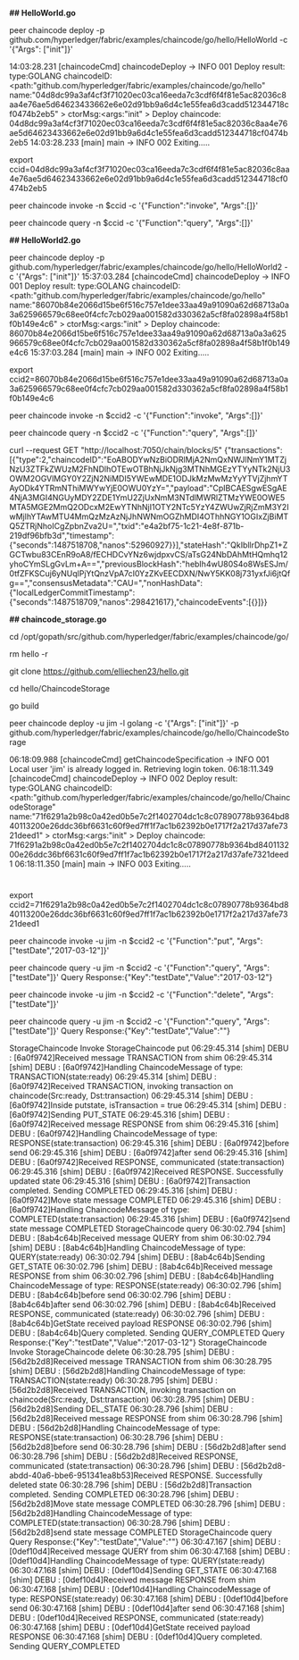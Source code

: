 **## HelloWorld.go**

peer chaincode deploy -p github.com/hyperledger/fabric/examples/chaincode/go/hello/HelloWorld -c '{"Args": ["init"]}'

14:03:28.231 [chaincodeCmd] chaincodeDeploy -> INFO 001 Deploy result: type:GOLANG chaincodeID:<path:"github.com/hyperledger/fabric/examples/chaincode/go/hello" name:"04d8dc99a3af4cf3f71020ec03ca16eeda7c3cdf6f4f81e5ac82036c8aa4e76ae5d64623433662e6e02d91bb9a6d4c1e55fea6d3cadd512344718cf0474b2eb5" > ctorMsg:<args:"init" > 
Deploy chaincode: 04d8dc99a3af4cf3f71020ec03ca16eeda7c3cdf6f4f81e5ac82036c8aa4e76ae5d64623433662e6e02d91bb9a6d4c1e55fea6d3cadd512344718cf0474b2eb5
14:03:28.233 [main] main -> INFO 002 Exiting.....

export ccid=04d8dc99a3af4cf3f71020ec03ca16eeda7c3cdf6f4f81e5ac82036c8aa4e76ae5d64623433662e6e02d91bb9a6d4c1e55fea6d3cadd512344718cf0474b2eb5

peer chaincode invoke  -n $ccid -c '{"Function":"invoke", "Args":[]}'

peer chaincode query  -n $ccid -c '{"Function":"query", "Args":[]}'

**## HelloWorld2.go**

peer chaincode deploy -p github.com/hyperledger/fabric/examples/chaincode/go/hello/HelloWorld2 -c '{"Args": ["init"]}'
15:37:03.284 [chaincodeCmd] chaincodeDeploy -> INFO 001 Deploy result: type:GOLANG chaincodeID:<path:"github.com/hyperledger/fabric/examples/chaincode/go/hello" name:"86070b84e2066d15be6f516c757e1dee33aa49a91090a62d68713a0a3a625966579c68ee0f4cfc7cb029aa001582d330362a5cf8fa02898a4f58b1f0b149e4c6" > ctorMsg:<args:"init" > 
Deploy chaincode: 86070b84e2066d15be6f516c757e1dee33aa49a91090a62d68713a0a3a625966579c68ee0f4cfc7cb029aa001582d330362a5cf8fa02898a4f58b1f0b149e4c6
15:37:03.284 [main] main -> INFO 002 Exiting.....

export ccid2=86070b84e2066d15be6f516c757e1dee33aa49a91090a62d68713a0a3a625966579c68ee0f4cfc7cb029aa001582d330362a5cf8fa02898a4f58b1f0b149e4c6

peer chaincode invoke  -n $ccid2 -c '{"Function":"invoke", "Args":[]}'

peer chaincode query  -n $ccid2 -c '{"Function":"query", "Args":[]}'

curl --request GET "http://localhost:7050/chain/blocks/5"
{"transactions":[{"type":2,"chaincodeID":"EoABODYwNzBiODRlMjA2NmQxNWJlNmY1MTZjNzU3ZTFkZWUzM2FhNDlhOTEwOTBhNjJkNjg3MTNhMGEzYTYyNTk2NjU3OWM2OGVlMGY0Y2ZjN2NiMDI5YWEwMDE1ODJkMzMwMzYyYTVjZjhmYTAyODk4YTRmNThiMWYwYjE0OWU0YzY=","payload":"CpIBCAESgwESgAE4NjA3MGI4NGUyMDY2ZDE1YmU2ZjUxNmM3NTdlMWRlZTMzYWE0OWE5MTA5MGE2MmQ2ODcxM2EwYTNhNjI1OTY2NTc5YzY4ZWUwZjRjZmM3Y2IwMjlhYTAwMTU4MmQzMzAzNjJhNWNmOGZhMDI4OThhNGY1OGIxZjBiMTQ5ZTRjNhoICgZpbnZva2U=","txid":"e4a2bf75-1c21-4e8f-871b-219df96bfb3d","timestamp":{"seconds":1487518708,"nanos":52960927}}],"stateHash":"QkIbllrDhpZ1+ZGCTwbu83CEnR9oA8/fECHDCvYNz6wjdpxvCS/aTsG24NbDAhMtHQmhq12yhoCYmSLgGvLm+A==","previousBlockHash":"hebIh4wU80S4o8WsESJm/0tfZFKSCuj6yNUqlPjYtQnzVpA7cI0YzZKvEECDXN/NwY5KK08j731yxfJi6jtQfg==","consensusMetadata":"CAU=","nonHashData":{"localLedgerCommitTimestamp":{"seconds":1487518709,"nanos":298421617},"chaincodeEvents":[{}]}}

**## chaincode_storage.go**

cd /opt/gopath/src/github.com/hyperledger/fabric/examples/chaincode/go/

rm hello -r

git clone https://github.com/elliechen23/hello.git

cd hello/ChaincodeStorage

go build

peer chaincode deploy -u jim -l golang -c '{"Args": ["init"]}' -p github.com/hyperledger/fabric/examples/chaincode/go/hello/ChaincodeStorage

06:18:09.988 [chaincodeCmd] getChaincodeSpecification -> INFO 001 Local user 'jim' is already logged in. Retrieving login token.
06:18:11.349 [chaincodeCmd] chaincodeDeploy -> INFO 002 Deploy result: type:GOLANG chaincodeID:<path:"github.com/hyperledger/fabric/examples/chaincode/go/hello/ChaincodeStorage" name:"71f6291a2b98c0a42ed0b5e7c2f1402704dc1c8c07890778b9364bd840113200e26ddc36bf6631c60f9ed7ff1f7ac1b62392b0e1717f2a217d37afe7321deed1" > ctorMsg:<args:"init" > 
Deploy chaincode: 71f6291a2b98c0a42ed0b5e7c2f1402704dc1c8c07890778b9364bd840113200e26ddc36bf6631c60f9ed7ff1f7ac1b62392b0e1717f2a217d37afe7321deed1
06:18:11.350 [main] main -> INFO 003 Exiting.....
# 
export ccid2=71f6291a2b98c0a42ed0b5e7c2f1402704dc1c8c07890778b9364bd840113200e26ddc36bf6631c60f9ed7ff1f7ac1b62392b0e1717f2a217d37afe7321deed1

peer chaincode invoke  -u jim -n $ccid2 -c '{"Function":"put", "Args":["testDate","2017-03-12"]}'

peer chaincode query  -u jim -n $ccid2 -c '{"Function":"query", "Args":["testDate"]}'
Query Response:{"Key":"testDate","Value":"2017-03-12"}

peer chaincode invoke  -u jim -n $ccid2 -c '{"Function":"delete", "Args":["testDate"]}'

peer chaincode query  -u jim -n $ccid2 -c '{"Function":"query", "Args":["testDate"]}'
Query Response:{"Key":"testDate","Value":""}

StorageChaincode Invoke
StorageChaincode put
06:29:45.314 [shim] DEBU : [6a0f9742]Received message TRANSACTION from shim
06:29:45.314 [shim] DEBU : [6a0f9742]Handling ChaincodeMessage of type: TRANSACTION(state:ready)
06:29:45.314 [shim] DEBU : [6a0f9742]Received TRANSACTION, invoking transaction on chaincode(Src:ready, Dst:transaction)
06:29:45.314 [shim] DEBU : [6a0f9742]Inside putstate, isTransaction = true
06:29:45.314 [shim] DEBU : [6a0f9742]Sending PUT_STATE
06:29:45.316 [shim] DEBU : [6a0f9742]Received message RESPONSE from shim
06:29:45.316 [shim] DEBU : [6a0f9742]Handling ChaincodeMessage of type: RESPONSE(state:transaction)
06:29:45.316 [shim] DEBU : [6a0f9742]before send
06:29:45.316 [shim] DEBU : [6a0f9742]after send
06:29:45.316 [shim] DEBU : [6a0f9742]Received RESPONSE, communicated (state:transaction)
06:29:45.316 [shim] DEBU : [6a0f9742]Received RESPONSE. Successfully updated state
06:29:45.316 [shim] DEBU : [6a0f9742]Transaction completed. Sending COMPLETED
06:29:45.316 [shim] DEBU : [6a0f9742]Move state message COMPLETED
06:29:45.316 [shim] DEBU : [6a0f9742]Handling ChaincodeMessage of type: COMPLETED(state:transaction)
06:29:45.316 [shim] DEBU : [6a0f9742]send state message COMPLETED
StorageChaincode query
06:30:02.794 [shim] DEBU : [8ab4c64b]Received message QUERY from shim
06:30:02.794 [shim] DEBU : [8ab4c64b]Handling ChaincodeMessage of type: QUERY(state:ready)
06:30:02.794 [shim] DEBU : [8ab4c64b]Sending GET_STATE
06:30:02.796 [shim] DEBU : [8ab4c64b]Received message RESPONSE from shim
06:30:02.796 [shim] DEBU : [8ab4c64b]Handling ChaincodeMessage of type: RESPONSE(state:ready)
06:30:02.796 [shim] DEBU : [8ab4c64b]before send
06:30:02.796 [shim] DEBU : [8ab4c64b]after send
06:30:02.796 [shim] DEBU : [8ab4c64b]Received RESPONSE, communicated (state:ready)
06:30:02.796 [shim] DEBU : [8ab4c64b]GetState received payload RESPONSE
06:30:02.796 [shim] DEBU : [8ab4c64b]Query completed. Sending QUERY_COMPLETED
Query Response:{"Key":"testDate","Value":"2017-03-12"}
StorageChaincode Invoke
StorageChaincode delete
06:30:28.795 [shim] DEBU : [56d2b2d8]Received message TRANSACTION from shim
06:30:28.795 [shim] DEBU : [56d2b2d8]Handling ChaincodeMessage of type: TRANSACTION(state:ready)
06:30:28.795 [shim] DEBU : [56d2b2d8]Received TRANSACTION, invoking transaction on chaincode(Src:ready, Dst:transaction)
06:30:28.795 [shim] DEBU : [56d2b2d8]Sending DEL_STATE
06:30:28.796 [shim] DEBU : [56d2b2d8]Received message RESPONSE from shim
06:30:28.796 [shim] DEBU : [56d2b2d8]Handling ChaincodeMessage of type: RESPONSE(state:transaction)
06:30:28.796 [shim] DEBU : [56d2b2d8]before send
06:30:28.796 [shim] DEBU : [56d2b2d8]after send
06:30:28.796 [shim] DEBU : [56d2b2d8]Received RESPONSE, communicated (state:transaction)
06:30:28.796 [shim] DEBU : [56d2b2d8-abdd-40a6-bbe6-951341ea8b53]Received RESPONSE. Successfully deleted state
06:30:28.796 [shim] DEBU : [56d2b2d8]Transaction completed. Sending COMPLETED
06:30:28.796 [shim] DEBU : [56d2b2d8]Move state message COMPLETED
06:30:28.796 [shim] DEBU : [56d2b2d8]Handling ChaincodeMessage of type: COMPLETED(state:transaction)
06:30:28.796 [shim] DEBU : [56d2b2d8]send state message COMPLETED
StorageChaincode query
Query Response:{"Key":"testDate","Value":""}
06:30:47.167 [shim] DEBU : [0def10d4]Received message QUERY from shim
06:30:47.168 [shim] DEBU : [0def10d4]Handling ChaincodeMessage of type: QUERY(state:ready)
06:30:47.168 [shim] DEBU : [0def10d4]Sending GET_STATE
06:30:47.168 [shim] DEBU : [0def10d4]Received message RESPONSE from shim
06:30:47.168 [shim] DEBU : [0def10d4]Handling ChaincodeMessage of type: RESPONSE(state:ready)
06:30:47.168 [shim] DEBU : [0def10d4]before send
06:30:47.168 [shim] DEBU : [0def10d4]after send
06:30:47.168 [shim] DEBU : [0def10d4]Received RESPONSE, communicated (state:ready)
06:30:47.168 [shim] DEBU : [0def10d4]GetState received payload RESPONSE
06:30:47.168 [shim] DEBU : [0def10d4]Query completed. Sending QUERY_COMPLETED